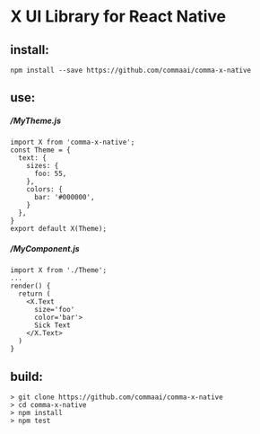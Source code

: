 # X UI Library for React Native

## install:
`npm install --save https://github.com/commaai/comma-x-native`

## use:
##### /MyTheme.js
```
import X from 'comma-x-native';
const Theme = {
  text: {
    sizes: {
      foo: 55,
    },
    colors: {
      bar: '#000000',
    }
  },
}
export default X(Theme);
```

##### /MyComponent.js
```
import X from './Theme';
...
render() {
  return (
    <X.Text
      size='foo'
      color='bar'>
      Sick Text
    </X.Text>
  )
}
```

## build:
```
> git clone https://github.com/commaai/comma-x-native
> cd comma-x-native
> npm install
> npm test
```
